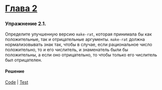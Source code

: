 # [Глава 2](../index.md#Глава-2-Построение-абстракций-с-помощью-данных)

### Упражнение 2.1.
Определите улучшенную версию `make-rat`, которая принимала бы как положительные, так и отрицательные аргументы. `make-rat` должна нормализовывать знак так, чтобы в случае, если рациональное число положительно, то и его числитель, и знаменатель были бы положительны, а если оно отрицательно, то чтобы только его числитель был отрицателен.

#### Решение
[Code](../../src/sicp/chapter02/2_01.clj) | [Test](../../test/sicp/chapter02/2_01_test.clj)
